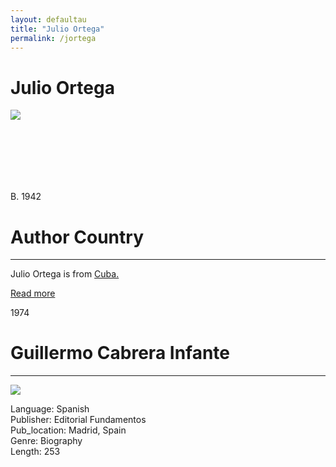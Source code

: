 ```yaml
---
layout: defaultau
title: "Julio Ortega"
permalink: /jortega
---
```

<!-- partial:index.partial.html -->
<div class="content">
     <h1>Julio Ortega</h1>
    <div class="quote">
        <div><img src="https://vivo.brown.edu/profile-images/7f3/e98/025/97a/428/082/a80/16c/77c/44c/10/jortega_photo_.jpg" class="logo"></div>
    </div>
    <div class="timeline">
        <div style="padding-bottom:100px;"></div>
        <div class="block">
             <div class="date right"><p class="right"> B. 1942 </p></div>
            <div class="dot"></div>
            <div class="left first">
            <div class="author_country">
                <h1>Author Country</h1><hr>
          <div class="aclocation">  <p>Julio Ortega is from <a href="http://localhost:4000/62">Cuba.</a></p></div>
              <div class="acreadmore">  <a href="https://es.wikipedia.org/wiki/Julio_Ortega_(escritor)" target="_blank">Read more</a></div>
            </div>
            </div>
        <div class="block">
            <div class="date left"><p class="left">1974</p></div>
            <div class="dot"></div>
            <div class="right">
                <h1>Guillermo Cabrera Infante</h1><hr>
                <p><img src="https://pictures.abebooks.com/inventory/md/md6601456374.jpg"></p>
                <p>
                Language: Spanish<br/>
                Publisher: Editorial Fundamentos<br/>
                Pub_location: Madrid, Spain<br/>
                Genre: Biography<br/>
                Length: 253<br/>                   </p>
            </div>
        </div>

